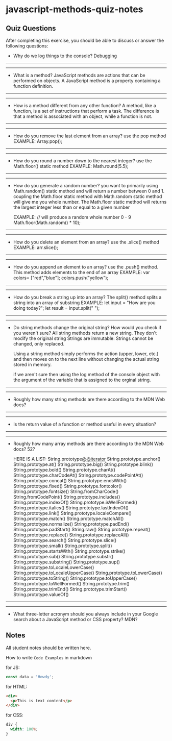 # javascript-methods-quiz-notes

## Quiz Questions

After completing this exercise, you should be able to discuss or answer the following questions:

- Why do we log things to the console?
  Debugging

---

---

- What is a method?
  JavaScript methods are actions that can be performed on objects.
  A JavaScript method is a property containing a function definition.

---

---

- How is a method different from any other function?
  A method, like a function, is a set of instructions that perform a task.
  The difference is that a method is associated with an object, while a
  function is not.

---

---

- How do you remove the last element from an array?
  use the pop method
  EXAMPLE:
  Array.pop();

---

---

- How do you round a number down to the nearest integer?
  use the Math.floor() static method
  EXAMPLE:
  Math.round(5.5);

---

---

- How do you generate a random number?
  you want to primarily using Math.random() static method
  and will return a number between 0 and 1. coupling the
  Math.floor static method with Math.random static method
  will give me you whole number. The Math.floor static
  method will returns the largest integer less than or
  equal to a given number

  EXAMPLE:
  // will produce a random whole number 0 - 9
  Math.floor(Math.random() \* 10);

---

---

- How do you delete an element from an array?
  use the .slice() method
  EXAMPLE:
  arr.slice();

---

---

- How do you append an element to an array?
  use the .push() method. This method adds elements to the end of an array
  EXAMPLE:
  var colors= ["red","blue"];
  colors.push("yellow");

---

---

- How do you break a string up into an array?
  The split() method splits a string into an array of substring
  EXAMPLE:
  let input = "How are you doing today?";
  let result = input.split(" ");

---

---

- Do string methods change the original string? How would you check if you weren't sure?
  All string methods return a new string. They don't modify the original string
  Strings are immutable: Strings cannot be changed, only replaced.

  Using a string method simply performs the action (upper, lower, etc.) and then
  moves on to the next line without changing the actual string stored in memory.

  if we aren't sure then using the log method of the console object with the argument of the variable that is assigned to the orginal string.

---

---

- Roughly how many string methods are there according to the MDN Web docs?

---

---

- Is the return value of a function or method useful in every situation?

---

---

- Roughly how many array methods are there according to the MDN Web docs?
  52?

  HERE IS A LIST:
  String.prototype[@@iterator]()
  String.prototype.anchor()
  String.prototype.at()
  String.prototype.big()
  String.prototype.blink()
  String.prototype.bold()
  String.prototype.charAt()
  String.prototype.charCodeAt()
  String.prototype.codePointAt()
  String.prototype.concat()
  String.prototype.endsWith()
  String.prototype.fixed()
  String.prototype.fontcolor()
  String.prototype.fontsize()
  String.fromCharCode()
  String.fromCodePoint()
  String.prototype.includes()
  String.prototype.indexOf()
  String.prototype.isWellFormed()
  String.prototype.italics()
  String.prototype.lastIndexOf()
  String.prototype.link()
  String.prototype.localeCompare()
  String.prototype.match()
  String.prototype.matchAll()
  String.prototype.normalize()
  String.prototype.padEnd()
  String.prototype.padStart()
  String.raw()
  String.prototype.repeat()
  String.prototype.replace()
  String.prototype.replaceAll()
  String.prototype.search()
  String.prototype.slice()
  String.prototype.small()
  String.prototype.split()
  String.prototype.startsWith()
  String.prototype.strike()
  String.prototype.sub()
  String.prototype.substr()
  String.prototype.substring()
  String.prototype.sup()
  String.prototype.toLocaleLowerCase()
  String.prototype.toLocaleUpperCase()
  String.prototype.toLowerCase()
  String.prototype.toString()
  String.prototype.toUpperCase()
  String.prototype.toWellFormed()
  String.prototype.trim()
  String.prototype.trimEnd()
  String.prototype.trimStart()
  String.prototype.valueOf()

---

---

- What three-letter acronym should you always include in your Google search about a JavaScript method or CSS property?
  MDN?

## Notes

All student notes should be written here.

How to write `Code Examples` in markdown

for JS:

```javascript
const data = 'Howdy';
```

for HTML:

```html
<div>
  <p>This is text content</p>
</div>
```

for CSS:

```css
div {
  width: 100%;
}
```
